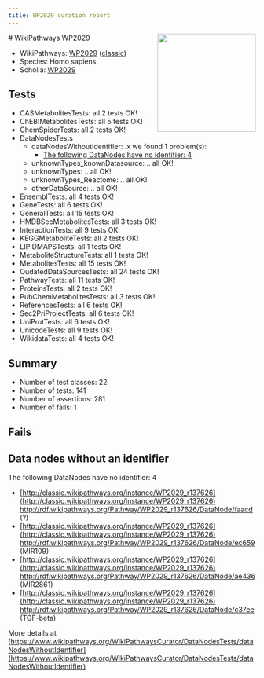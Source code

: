 ```yaml
---
title: WP2029 curation report
---
```


<img style="float: right; width: 200px" src="https://upload.wikimedia.org/wikipedia/commons/thumb/8/83/Wplogo_with_text_500.png/640px-Wplogo_with_text_500.png" />
# WikiPathways WP2029

* WikiPathways: [WP2029](https://wikipathways.org/pathways/WP2029) ([classic](https://classic.wikipathways.org/instance/WP2029))
* Species: Homo sapiens
* Scholia: [WP2029](https://scholia.toolforge.org/wikipathways/WP2029)
## Tests
* CASMetabolitesTests: all 2 tests OK!
* ChEBIMetabolitesTests: all 5 tests OK!
* ChemSpiderTests: all 2 tests OK!
* DataNodesTests
    * dataNodesWithoutIdentifier: .x we found 1 problem(s):
        * [The following DataNodes have no identifier: 4](#d2d32fa3)
    * unknownTypes_knownDatasource: .. all OK!
    * unknownTypes: .. all OK!
    * unknownTypes_Reactome: .. all OK!
    * otherDataSource: .. all OK!
* EnsemblTests: all 4 tests OK!
* GeneTests: all 6 tests OK!
* GeneralTests: all 15 tests OK!
* HMDBSecMetabolitesTests: all 3 tests OK!
* InteractionTests: all 9 tests OK!
* KEGGMetaboliteTests: all 2 tests OK!
* LIPIDMAPSTests: all 1 tests OK!
* MetaboliteStructureTests: all 1 tests OK!
* MetabolitesTests: all 15 tests OK!
* OudatedDataSourcesTests: all 24 tests OK!
* PathwayTests: all 11 tests OK!
* ProteinsTests: all 2 tests OK!
* PubChemMetabolitesTests: all 3 tests OK!
* ReferencesTests: all 6 tests OK!
* Sec2PriProjectTests: all 6 tests OK!
* UniProtTests: all 6 tests OK!
* UnicodeTests: all 9 tests OK!
* WikidataTests: all 4 tests OK!


## Summary

* Number of test classes: 22
* Number of tests: 141
* Number of assertions: 281
* Number of fails: 1

## Fails

<a name="d2d32fa3" />

## Data nodes without an identifier

The following DataNodes have no identifier: 4

* [http://classic.wikipathways.org/instance/WP2029_r137626](http://classic.wikipathways.org/instance/WP2029_r137626) http://rdf.wikipathways.org/Pathway/WP2029_r137626/DataNode/faacd (?)
* [http://classic.wikipathways.org/instance/WP2029_r137626](http://classic.wikipathways.org/instance/WP2029_r137626) http://rdf.wikipathways.org/Pathway/WP2029_r137626/DataNode/ec659 (MIR109)
* [http://classic.wikipathways.org/instance/WP2029_r137626](http://classic.wikipathways.org/instance/WP2029_r137626) http://rdf.wikipathways.org/Pathway/WP2029_r137626/DataNode/ae436 (MIR2861)
* [http://classic.wikipathways.org/instance/WP2029_r137626](http://classic.wikipathways.org/instance/WP2029_r137626) http://rdf.wikipathways.org/Pathway/WP2029_r137626/DataNode/c37ee (TGF-beta)


More details at [https://www.wikipathways.org/WikiPathwaysCurator/DataNodesTests/dataNodesWithoutIdentifier](https://www.wikipathways.org/WikiPathwaysCurator/DataNodesTests/dataNodesWithoutIdentifier)

